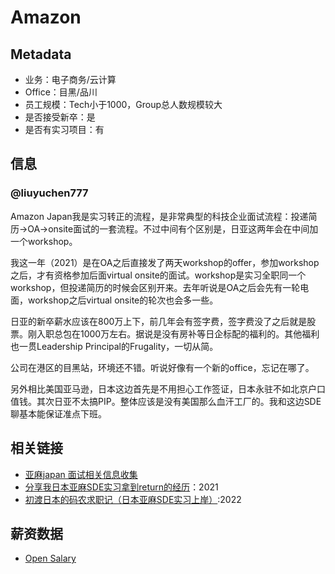 # Amazon

## Metadata

- 业务：电子商务/云计算
- Office：目黑/品川
- 员工规模：Tech小于1000，Group总人数规模较大
- 是否接受新卒：是
- 是否有实习项目：有

## 信息

### @liuyuchen777

Amazon Japan我是实习转正的流程，是非常典型的科技企业面试流程：投递简历→OA→onsite面试的一套流程。不过中间有个区别是，日亚这两年会在中间加一个workshop。

我这一年（2021）是在OA之后直接发了两天workshop的offer，参加workshop之后，才有资格参加后面virtual onsite的面试。workshop是实习全职同一个workshop，但投递简历的时候会区别开来。去年听说是OA之后会先有一轮电面，workshop之后virtual onsite的轮次也会多一些。

日亚的新卒薪水应该在800万上下，前几年会有签字费，签字费没了之后就是股票。刚入职总包在1000万左右。据说是没有房补等日企标配的福利的。其他福利也一贯Leadership Principal的Frugality，一切从简。

公司在港区的目黑站，环境还不错。听说好像有一个新的office，忘记在哪了。

另外相比美国亚马逊，日本这边首先是不用担心工作签证，日本永驻不如北京户口值钱。其次日亚不太搞PIP。整体应该是没有美国那么血汗工厂的。我和这边SDE聊基本能保证准点下班。

## 相关链接

- [亚麻japan 面试相关信息收集](https://docs.google.com/document/d/1Mnnpov_48BjYJT28nakvyA3ak1nxdRkMHVjK_sSarLc)
- [分享我日本亚麻SDE实习拿到return的经历](https://www.douban.com/group/topic/198277633/?_i=6443460PPtvepl)：2021
- [初渡日本的码农求职记（日本亚麻SDE实习上岸）](https://mp.weixin.qq.com/s/SpyWiULuNgCPdo2R9gx15Q):2022

## 薪资数据

- [Open Salary](https://opensalary.jp/en/companies/amazon-japan/roles/software-engineer)
